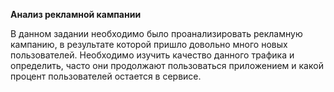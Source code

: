 **Анализ рекламной кампании**

В данном задании необходимо было проанализировать рекламную кампанию, в результате которой пришло довольно много новых пользователей. Необходимо изучить
качество данного трафика и определить, часто они продолжают пользоваться приложением и какой процент пользователей остается в сервисе. 
